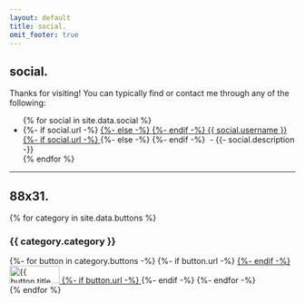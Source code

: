 ```yaml
---
layout: default
title: social.
omit_footer: true
---
```


## social.

Thanks for visiting! You can typically find or contact me through any of the following:

<ul class="social-grid">
  {% for social in site.data.social %}
    <li>
      <i class="icon {{ social.icon }}"></i>
      {%- if social.url -%}
        <a href="{{ social.url }}" title="{{ social.username }}">
      {%- else -%}
        <span>
      {%- endif -%}
      {{ social.username }}
      {%- if social.url -%}
        </a>
      {%- else -%}
        </span>
      {%- endif -%}
      <span>&nbsp;-&nbsp;{{- social.description -}}</span>
    </li>
  {% endfor %}
</ul>

---

## 88x31.

{% for category in site.data.buttons %}
  <h3>{{ category.category }}</h3>
  <div class="social-buttons">
    {%- for button in category.buttons -%}
      {%- if button.url -%}
        <a href="{{ button.url }}" title="{{ button.title }}">
      {%- endif -%}
        <img
          src="/assets/88x31/{{ button.image }}"
          alt="{{ button.title }}"
          width="88"
          height="31"
          decoding="async"
          fetchpriority="low"
          loading="lazy"
        >
      {%- if button.url -%}
        </a>
      {%- endif -%}
    {%- endfor -%}
  </div>
{% endfor %}
